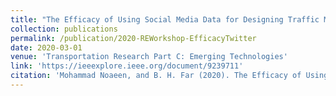 ```yaml
---
title: "The Efficacy of Using Social Media Data for Designing Traffic Management Systems"
collection: publications
permalink: /publication/2020-REWorkshop-EfficacyTwitter
date: 2020-03-01
venue: 'Transportation Research Part C: Emerging Technologies'
link: 'https://ieeexplore.ieee.org/document/9239711'
citation: 'Mohammad Noaeen, and B. H. Far (2020). The Efficacy of Using Social Media Data for Designing Traffic Management Systems. <i>IEEE 4th International Workshop on Crowd-Based Requirements Engineering (CrowdRE).</i> pp. 11-17.'
---
```

